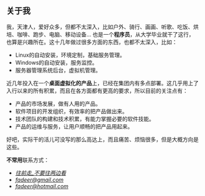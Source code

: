 关于我
----

我，天津人，爱好众多，但都不太深入，比如户外、骑行、画画、听歌、吃饭、烘培、咖啡、跑步、电脑、移动设备... 也是一个**程序员**，从大学毕业就干了这行，也算是兴趣所在。这十几年做过很多方面的东西，也都不太深入，比如：

* Linux的自动安装，环境定制，基础服务管理。
* Windows的自动安装，服务监控。
* 服务器管理系统后台，虚拟机管理。

近几年投入在一个**桌面虚拟化的产品**上，已经在集团内有多点部署。这几乎用上了入行以来的所有积累，而且在各方面都有更高的要求，所以目前的关注点有：

* 产品的市场发展，做有人用的产品。
* 软件项目的开发组织，有效率的把产品做出来。
* 技术团队的构建和技术积累，有能力掌握必要的软件技能。
* 产品的运维与服务，让用户顺畅的把产品用起来。

好吧，实际干的活儿可没写的那么高达上，而且痛苦、烦恼很多，但是大概方向是这些。

**不常用**联系方式：

* [<i class="fa fa-weibo" /> 往前走_不要往两边看](http://weibo.com/fadeer)
* [<i class="fa fa-send" /> fadeer@gmail.com](mailto:fadeer@gmail.com)
* [<i class="fa fa-send" /> fadeer@hotmail.com](mailto:fadeer@hotmail.com)
